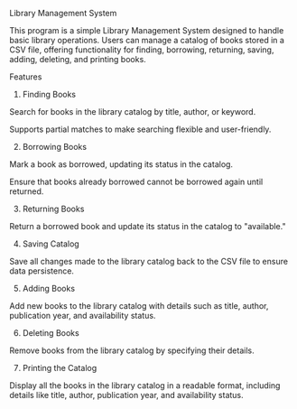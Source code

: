 Library Management System

This program is a simple Library Management System designed to handle basic library operations. Users can manage a catalog of books stored in a CSV file, offering functionality for finding, borrowing, returning, saving, adding, deleting, and printing books.

Features

1. Finding Books

Search for books in the library catalog by title, author, or keyword.

Supports partial matches to make searching flexible and user-friendly.

2. Borrowing Books

Mark a book as borrowed, updating its status in the catalog.

Ensure that books already borrowed cannot be borrowed again until returned.

3. Returning Books

Return a borrowed book and update its status in the catalog to "available."

4. Saving Catalog

Save all changes made to the library catalog back to the CSV file to ensure data persistence.

5. Adding Books

Add new books to the library catalog with details such as title, author, publication year, and availability status.

6. Deleting Books

Remove books from the library catalog by specifying their details.

7. Printing the Catalog

Display all the books in the library catalog in a readable format, including details like title, author, publication year, and availability status.

